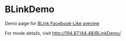 # BLinkDemo
Demo page for <a href=''>BLink Facebook-Like preview</a>

For mode details, visit  <a href='http://194.87.144.48/blinkdemo/' target='_blank'>http://194.87.144.48/BLinkDemo/</a> 
